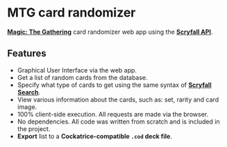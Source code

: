 # MTG card randomizer

[**Magic: The Gathering**](https://magic.wizards.com/en) card randomizer web app using the [**Scryfall API**](https://scryfall.com/docs/api).

## Features

* Graphical User Interface via the web app.
* Get a list of random cards from the database.
* Specify what type of cards to get using the same syntax of [**Scryfall Search**](https://scryfall.com/docs/syntax).
* View various information about the cards, such as: set, rarity and card image.
* 100% client-side execution. All requests are made via the browser.
* No dependencies. All code was written from scratch and is included in the project.
* **Export** list to a **Cockatrice-compatible `.cod` deck file**.
